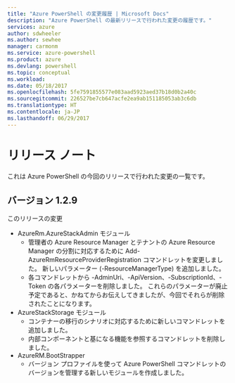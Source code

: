 ```yaml
---
title: "Azure PowerShell の変更履歴 | Microsoft Docs"
description: "Azure PowerShell の最新リリースで行われた変更の履歴です。"
services: azure
author: sdwheeler
ms.author: sewhee
manager: carmonm
ms.service: azure-powershell
ms.product: azure
ms.devlang: powershell
ms.topic: conceptual
ms.workload: 
ms.date: 05/18/2017
ms.openlocfilehash: 5fe7591855577e083aad5923aed37b18d0b2a40c
ms.sourcegitcommit: 226527be7cb647acfe2ea9ab151185053ab3c6db
ms.translationtype: HT
ms.contentlocale: ja-JP
ms.lasthandoff: 06/29/2017
---
```

# <a name="release-notes"></a>リリース ノート

これは Azure PowerShell の今回のリリースで行われた変更の一覧です。

## <a name="version-129"></a>バージョン 1.2.9

このリリースの変更

* AzureRm.AzureStackAdmin モジュール
    + 管理者の Azure Resource Manager とテナントの Azure Resource Manager の分割に対応するために Add-AzureRmResourceProviderRegistration コマンドレットを変更しました。 新しいパラメーター (-ResourceManagerType) を追加しました。
    + 各コマンドレットから -AdminUri、-ApiVersion、-SubscriptionId、-Token の各パラメーターを削除しました。 これらのパラメーターが廃止予定であると、かねてからお伝えしてきましたが、今回でそれらが削除されたことになります。
* AzureStackStorage モジュール
    + コンテナーの移行のシナリオに対応するために新しいコマンドレットを追加しました。
    + 内部コンポーネントと基になる機能を参照するコマンドレットを削除しました。
* AzureRM.BootStrapper
    + バージョン プロファイルを使って Azure PowerShell コマンドレットのバージョンを管理する新しいモジュールを作成しました。